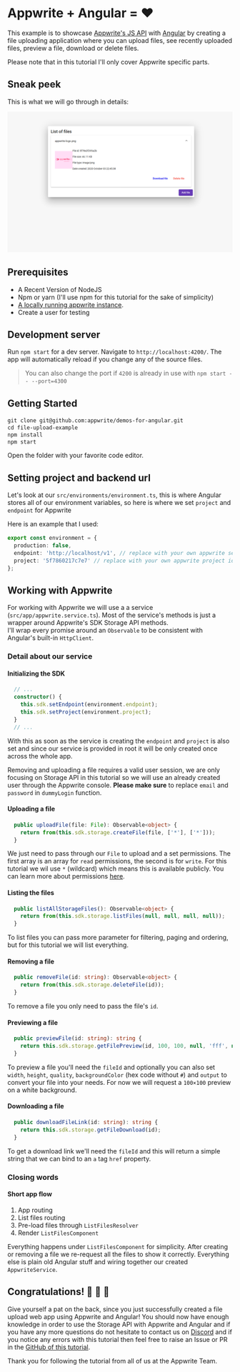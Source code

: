 # Appwrite + Angular = ❤️

This example is to showcase [Appwrite's JS API](https://github.com/appwrite/sdk-for-js) with [Angular](https://angular.io/) by creating a file uploading application where you can upload files, see recently uploaded files, preview a file, download or delete files.

Please note that in this tutorial I'll only cover Appwrite specific parts.

## Sneak peek

This is what we will go through in details:

![Sneakpeek](end-result.png)

## Prerequisites

-   A Recent Version of NodeJS
-   Npm or yarn (I'll use npm for this tutorial for the sake of simplicity)
-   [A locally running appwrite instance](https://appwrite.io/docs/installation).
-   Create a user for testing

## Development server

Run `npm start` for a dev server. Navigate to `http://localhost:4200/`. The app will automatically reload if you change any of the source files.

> You can also change the port if `4200` is already in use with `npm start -- --port=4300`

## Getting Started

``` shell
git clone git@github.com:appwrite/demos-for-angular.git
cd file-upload-example
npm install
npm start
```

Open the folder with your favorite code editor.

## Setting project and backend url

Let's look at our `src/environments/environment.ts`, this is where Angular stores all of our environment variables, so here is where we set `project` and `endpoint` for Appwrite

Here is an example that I used:

```ts
export const environment = {
  production: false,
  endpoint: 'http://localhost/v1', // replace with your own appwrite server ip
  project: '5f7860217c7e7' // replace with your own appwrite project id
};
```

## Working with Appwrite

For working with Appwrite we will use a a service (`src/app/appwrite.service.ts`). Most of the service's methods is just a wrapper around Appwrite's SDK Storage API methods.   
I'll wrap every promise around an `Observable` to be consistent with Angular's built-in `HttpClient`.

### Detail about our service

#### Initializing the SDK

```ts
  // ...
  constructor() {
    this.sdk.setEndpoint(environment.endpoint);
    this.sdk.setProject(environment.project);
  }
  // ...
```

With this as soon as the service is creating the `endpoint` and `project` is also set and since our service is provided in root it will be only created once across the whole app. 

Removing and uploading a file requires a valid user session, we are only focusing on Storage API in this tutorial so we will use an already created user through the Appwrite console. __Please make sure__ to replace `email` and `password` in `dummyLogin` function.

#### Uploading a file

```ts
  public uploadFile(file: File): Observable<object> {
    return from(this.sdk.storage.createFile(file, ['*'], ['*']));
  }
```

We just need to pass through our `File` to upload and a set permissions. The first array is an array for `read` permissions, the second is for `write`. For this tutorial we wil use `*` (wildcard) which means this is available publicly. You can learn more about permissions [here](https://appwrite.io/docs/permissions).

#### Listing the files

```ts
  public listAllStorageFiles(): Observable<object> {
    return from(this.sdk.storage.listFiles(null, null, null, null));
  }
```

To list files you can pass more parameter for filtering, paging and ordering, but for this tutorial we will list everything.

#### Removing a file

```ts
  public removeFile(id: string): Observable<object> {
    return from(this.sdk.storage.deleteFile(id));
  }
```

To remove a file you only need to pass the file's `id`.

#### Previewing a file

```ts
  public previewFile(id: string): string {
    return this.sdk.storage.getFilePreview(id, 100, 100, null, 'fff', null);
  }
```

To preview a file you'll need the `fileId` and optionally you can also set `width`, `height`, `quality`, `backgroundColor` (hex code without `#`) and `output` to convert your file into your needs. For now we will request a `100×100` preview on a white background.

#### Downloading a file

```ts
  public downloadFileLink(id: string): string {
    return this.sdk.storage.getFileDownload(id);
  }
```

To get a download link we'll need the `fileId` and this will return a simple string that we can bind to an `a` tag `href` property.

### Closing words

#### Short app flow

1. App routing
2. List files routing
3. Pre-load files through `ListFilesResolver`
4. Render `ListFilesComponent`

Everything happens under `ListFilesComponent` for simplicity. After creating or removing a file we re-request all the files to show it correctly. 
Everything else is plain old Angular stuff and wiring together our created `AppwriteService`.

## Congratulations! 🥳 🥳 🥳

Give yourself a pat on the back, since you just successfully created a file upload web app using Appwrite and Angular! You should now have enough knowledge in order to use the Storage API with Appwrite and Angular and if you have any more questions do not hesitate to contact us on [Discord](https://discord.gg/ZFwqr3S) and if you notice any errors with this tutorial then feel free to raise an Issue or PR in the [GitHub of this tutorial](https://github.com/appwrite/demos-for-angular/).

Thank you for following the tutorial from all of us at the Appwrite Team.
